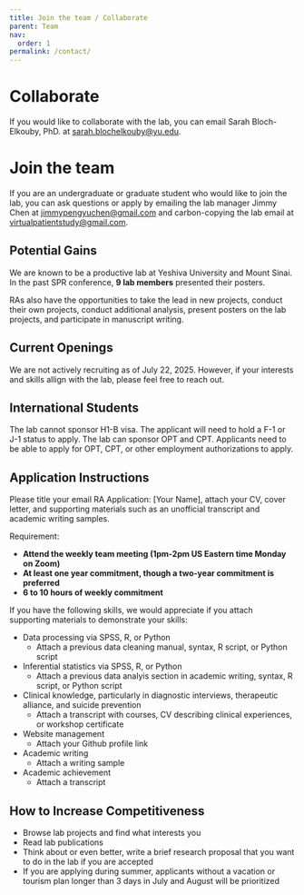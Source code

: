 ```yaml
---
title: Join the team / Collaborate
parent: Team
nav:
  order: 1
permalink: /contact/
---
```


# Collaborate

If you would like to collaborate with the lab, you can email Sarah Bloch-Elkouby, PhD. at [sarah.blochelkouby@yu.edu](mailto:sarah.blochelkouby@yu.edu).


# Join the team

If you are an undergraduate or graduate student who would like to join the lab, you can ask questions or apply by emailing the lab manager Jimmy Chen at [jimmypengyuchen@gmail.com](mailto:jimmypengyuchen@gmail.com) and carbon-copying the lab email at [virtualpatientstudy@gmail.com](mailto:virtualpatientstudy@gmail.com). 


## Potential Gains

We are known to be a productive lab at Yeshiva University and Mount Sinai. In the past SPR conference, **9 lab members** presented their posters. 

RAs also have the opportunities to take the lead in new projects, conduct their own projects, conduct additional analysis, present posters on the lab projects, and participate in manuscript writing. 

## Current Openings

We are not actively recruiting as of July 22, 2025. However, if your interests and skills allign with the lab, please feel free to reach out. 

## International Students

The lab cannot sponsor H1-B visa. The applicant will need to hold a F-1 or J-1 status to apply. The lab can sponsor OPT and CPT. Applicants need to be able to apply for OPT, CPT, or other employment authorizations to apply. 

## Application Instructions
Please title your email RA Application: [Your Name], attach your CV, cover letter, and supporting materials such as an unofficial transcript and academic writing samples. 

Requirement: 
* **Attend the weekly team meeting (1pm-2pm US Eastern time Monday on Zoom)**
* **At least one year commitment, though a two-year commitment is preferred**
* **6 to 10 hours of weekly commitment**

<div class="dense-list" markdown="1">

If you have the following skills, we would appreciate if you attach supporting materials to demonstrate your skills:

* Data processing via SPSS, R, or Python  
  * Attach a previous data cleaning manual, syntax, R script, or Python script
* Inferential statistics via SPSS, R, or Python  
  * Attach a previous data analyis section in academic writing, syntax, R script, or Python script
* Clinical knowledge, particularly in diagnostic interviews, therapeutic alliance, and suicide prevention  
  * Attach a transcript with courses, CV describing clinical experiences, or workshop certificate
* Website management  
  * Attach your Github profile link
* Academic writing  
  * Attach a writing sample
* Academic achievement  
  * Attach a transcript

</div>


## How to Increase Competitiveness

* Browse lab projects and find what interests you
* Read lab publications
* Think about or even better, write a brief research proposal that you want to do in the lab if you are accepted
* If you are applying during summer, applicants without a vacation or tourism plan longer than 3 days in July and August will be prioritized
